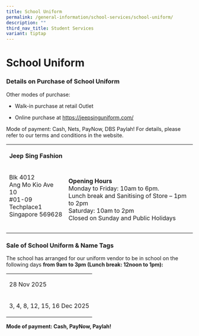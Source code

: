 ```yaml
---
title: School Uniform
permalink: /general-information/school-services/school-uniform/
description: ""
third_nav_title: Student Services
variant: tiptap
---
```

<h1><strong>School Uniform</strong></h1>
<h3>Details on Purchase of School Uniform</h3>
<p>Other modes of purchase:</p>
<ul data-tight="true" class="tight">
<li>
<p>Walk-in purchase at retail Outlet&nbsp;</p>
</li>
<li>
<p>Online purchase at&nbsp;<a href="https://jeepsinguniform.com/" rel="noopener noreferrer nofollow" target="_blank">https://jeepsinguniform.com/</a>
</p>
</li>
</ul>
<p>Mode of payment: Cash, Nets, PayNow, DBS Paylah! For details, please refer
to our terms and conditions in the website.</p>
<table style="minWidth: 50px">
<colgroup>
<col>
<col>
</colgroup>
<tbody>
<tr>
<th rowspan="1" colspan="1">
<p>Jeep Sing Fashion</p>
</th>
<th rowspan="1" colspan="1">
<p></p>
</th>
</tr>
<tr>
<td rowspan="1" colspan="1">
<p>Blk 4012
<br>Ang Mo Kio Ave 10
<br>#01-09 Techplace1
<br>Singapore 569628
<br>
<br>
</p>
</td>
<td rowspan="1" colspan="1">
<p><strong>Opening Hours</strong>
<br>Monday to Friday: 10am to 6pm.
<br>Lunch break and Sanitising of Store – 1pm to 2pm
<br>Saturday: 10am to 2pm
<br>Closed on Sunday and Public Holidays</p>
</td>
</tr>
</tbody>
</table>
<h3>Sale of School&nbsp;Uniform &amp; Name Tags</h3>
<p>The school has arranged for our uniform vendor to be in school on the
following days&nbsp;<strong>from 9am to 3pm (Lunch break: 12noon to 1pm):</strong>
</p>
<table style="minWidth: 75px">
<colgroup>
<col>
<col>
<col>
</colgroup>
<tbody>
<tr>
<td rowspan="1" colspan="3">
<p>28 Nov 2025</p>
</td>
</tr>
<tr>
<td rowspan="1" colspan="3">
<p>3, 4, 8, 12, 15, 16 Dec 2025</p>
</td>
</tr>
</tbody>
</table>
<p><strong>Mode of payment: Cash, PayNow, Paylah!</strong>
</p>